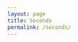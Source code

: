 ```yaml
---
layout: page
title: Seconds
permalink: /seconds/
---
```


<script src="js/timerthing.js">timer();</script>

